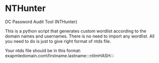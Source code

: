 # NTHunter
DC Password Audit Tool (NTHunter)

This is a python script that generates custom wordlist according to the domain names and usernames. There is no need to import any wordlist. All you need to do is just to give right format of ntds file.

Your ntds file should be in this format:
exapmledomain.com\firstname.lastname:::ntlmHASH:::

